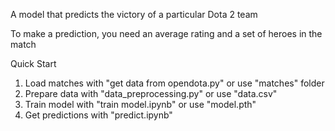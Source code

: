 A model that predicts the victory of a particular Dota 2 team

To make a prediction, you need an average rating and a set of heroes in the match

Quick Start

1. Load matches with "get data from opendota.py" or use "matches" folder
2. Prepare data with "data_preprocessing.py" or use "data.csv"
3. Train model with "train model.ipynb" or use "model.pth"
4. Get predictions with "predict.ipynb"